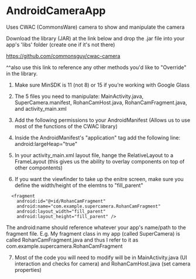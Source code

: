 AndroidCameraApp
================

Uses CWAC (CommonsWare) camera to show and manipulate the camera

Download the library (JAR) at the link below and drop the .jar file into your app's 'libs' folder (create one if it's not there)

https://github.com/commonsguy/cwac-camera

^^also use this link to reference any other methods you'd like to "Override" in the library.

1. Make sure MinSDK is 11 (not 8) or 15 if you're working with Google Glass
2. The 5 files you need to manipulate: MainActivity.java, SuperCamera.manifest, RohanCamHost.java, RohanCamFragment.java, and activity_main.xml
3. Add the following permissions to your AndroidManifest (Allows us to use most of the functions of the CWAC library)

        
    <uses-permission android:name="android.permission.CAMERA" />
    <uses-feature android:name="android.hardware.camera" />
    <uses-feature android:name="android.hardware.camera.autofocus" />
    <uses-permission android:name="android.permission.RECORD_AUDIO" />
    <uses-permission android:name="android.permission.WRITE_EXTERNAL_STORAGE" />


4. Inside the AndroidManifest's "application" tag add the following line:
            android:largeHeap="true"

5. In your activity_main.xml layout file, hange the RelativeLayout to a FrameLayout (this gives us the ability to overlay components on top of other compontents)
6. If you want the viewfinder to take up the enitre screen, make sure you define the width/height of the elemtns to "fill_parent"

<FrameLayout xmlns:android="http://schemas.android.com/apk/res/android"
    xmlns:tools="http://schemas.android.com/tools"
    android:layout_width="fill_parent"
    android:layout_height="fill_parent"
    tools:context=".MainActivity" >
    
      <fragment
        android:id="@+id/RohanCamFragment"
        android:name="com.example.supercamera.RohanCamFragment"
        android:layout_width="fill_parent"
        android:layout_height="fill_parent" />

</FrameLayout>

The android:name should reference whatever your app's name/path to the fragment file. E.g. My fragment class in my app (called SuperCamera) is called RohanCamFragment.java and thus I refer to it as com.example.supercamera.RohanCamFragment

7. Most of the code you will need to modify will be in MainActivity.java (UI interaction and checks for camera) and RohanCamHost.java (set camera properties)
